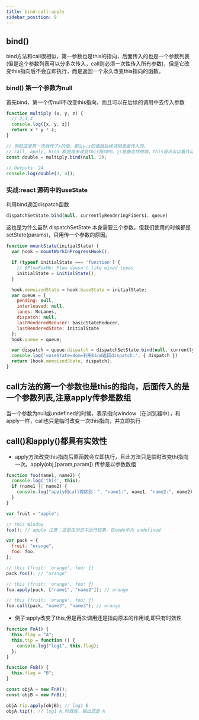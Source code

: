 ```yaml
---
title: bind-call-apply
sidebar_position: 9
---
```


## bind()
bind方法和call很相似，第一参数也是this的指向，后面传入的也是一个参数列表(但是这个参数列表可以分多次传入，call则必须一次性传入所有参数)，但是它改变this指向后不会立即执行，而是返回一个永久改变this指向的函数。


### bind() 第一个参数为null
首先bind，第一个传null不改变this指向，而且可以在后续的调用中去传入参数
```js
function multiply (x, y, z) {
  // 2,3,4
  console.log({x, y, z})
  return x * y * z;
}

// 例如这里第一次就传了x的值，那么y,z的值就后续调用里面传入的。
// call, apply, bind 都是用来改变this指向的。js是静态作用域，this语法可以看作动态作用域。
const double = multiply.bind(null, 2);
 
// Outputs: 24
console.log(double(3, 4));
```

### 实战:react 源码中的useState
利用bind返回dispatch函数
```js
dispatchSetState.bind(null, currentlyRenderingFiber$1, queue)
```
这也是为什么虽然 dispatchSetState 本身需要三个参数，但我们使用的时候都是 setState(params)，只用传一个参数的原因。
```js
function mountState(initialState) {
  var hook = mountWorkInProgressHook();

  if (typeof initialState === 'function') {
    // $FlowFixMe: Flow doesn't like mixed types
    initialState = initialState();
  }

  hook.memoizedState = hook.baseState = initialState;
  var queue = {
    pending: null,
    interleaved: null,
    lanes: NoLanes,
    dispatch: null,
    lastRenderedReducer: basicStateReducer,
    lastRenderedState: initialState
  };
  hook.queue = queue;

  var dispatch = queue.dispatch = dispatchSetState.bind(null, currentlyRenderingFiber$1, queue)
  console.log('=useState=dom=利用bind返回dispatch:', { dispatch })
  return [hook.memoizedState, dispatch];
}
```

## call方法的第一个参数也是this的指向，后面传入的是一个参数列表,注意apply传参是数组
当一个参数为null或undefined的时候，表示指向window（在浏览器中），和apply一样，call也只是临时改变一次this指向，并立即执行

## call()和apply()都具有实效性
* apply方法改变this指向后原函数会立即执行，且此方法只是临时改变thi指向一次。apply(obj,[param,param]) 传参是以参数数组

```js
function foo(name1, name2) {
  console.log('this', this);
  if (name1 || name2) {
    console.log("apply和call得区别：", "name1:", name1, "name2:", name2);
  }
}

var fruit = "apple";

// this Window
foo(); // apple 注意：这是在浏览中运行结果，在node中为 undefined

var pack = {
  fruit: "orange",
  foo: foo,
};

// this {fruit: 'orange', foo: ƒ}
pack.foo(); // "orange"

// this {fruit: 'orange', foo: ƒ}
foo.apply(pack, ["name1", "name2"]); // orange

// this {fruit: 'orange', foo: ƒ}
foo.call(pack, "name3", "name3"); // orange
```

* 例子:apply改变了this,但是再次调用还是指向原本的作用域,即只有时效性
```js
function FnA() {
  this.flag = "A";
  this.tip = function () {
    console.log("log1", this.flag);
  };
}

function FnB() {
  this.flag = "B";
}

const objA = new FnA();
const objB = new FnB();

objA.tip.apply(objB); // log1 B
objA.tip(); // log1 A,时效性，输出还是 A
```
